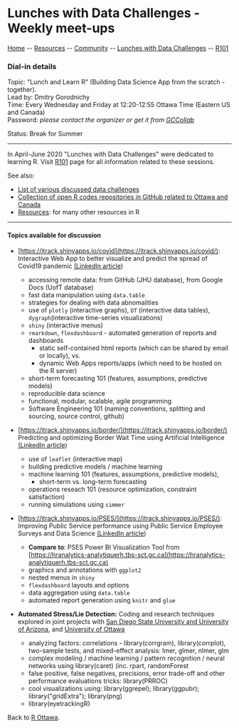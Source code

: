 

# Lunches with Data Challenges - Weekly meet-ups

[ Home](https://IVI-M.github.io/R-Ottawa/) --  [ Resources](resources.md) -- [ Community](community.md) -- [Lunches with Data Challenges](meetups.md) -- [ R101](101.md)


### Dial-in details


Topic: "Lunch and Learn R" (Building Data Science App from the scratch - together).   
Lead by: Dmitry Gorodnichy  
Time: Every Wednesday and Friday at 12:20-12:55 Ottawa Time (Eastern US and Canada)  
Password: 
*please contact the organizer or get it from
[GCCollab](https://gccollab.ca/discussion/view/4482867/enlunches-with-data-challenges-on-wednesdays-on-rfr)*

Status: Break for Summer




---


In  April-June 2020 "Lunches with Data Challenges" were dedicated to learning R. 
Visit [R101](101.md) page for all information related to these sessions.


See also:

- [List of various discussed data challenges](challenges.md) 
- [Collection of open R codes repositories in GitHub related to Ottawa and Canada](r-on-github-for-Canada.md)
- [ Resources](resources.md): for many other resources in R

---


####  Topics available for discussion

- [https://itrack.shinyapps.io/covid](https://itrack.shinyapps.io/covid/):   
Interactive Web App to better visualize and predict the spread of Covid19 pandemic [(LinkedIn article](https://www.linkedin.com/pulse/interactive-web-app-visualize-predict-spread-covid19-gorodnichy/))
  - accessing remote data: from GitHub (JHU database), from Google Docs (UofT database)
  - fast data manipulation using `data.table`
  - strategies for dealing with data abnomalities
  - use of `plotly` (interactive graphs), `DT` (interactive data tables), `dygraph`(interactive time-series visualizations)
  - `shiny` (interactive menus)
  - `rmarkdown`, `flexdashboard` - automated generation of reports and dashboards 
    - static self-contained html reports (which can be shared by email or locally),  vs.  
    - dynamic Web Apps reports/apps (which need to be hosted on the R server)
  - short-term forecasting 101 (features, assumptions, predictive models)
  - reproducible data science
  - functional, modular, scalable, agile programming
  - Software Engineering 101 (naming conventions, splitting and sourcing, source control, github)
  
- [https://itrack.shinyapps.io/border/](https://itrack.shinyapps.io/border/)   
Predicting and optimizing Border Wait Time using Artificial Intelligence  [(LinkedIn article](https://www.linkedin.com/pulse/predicting-optimizing-border-wait-time-using-dmitry-gorodnichy/))
  - use of `leaflet` (interactive map)
  - building predictive models / machine learning
  - machine learning 101 (features, assumptions, predictive models), 
    - short-term vs. long-term forecasting
  - operations reseach 101 (resource optimization, constraint satisfaction)
  - running simulations  using `simmer`
  
- [https://itrack.shinyapps.io/PSES/](https://itrack.shinyapps.io/PSES/):   
Improving Public Service performance using Public Service Employee Surveys and Data Science [(LinkedIn article](https://www.linkedin.com/pulse/analyzing-improving-public-service-performance-using-data-gorodnichy/))
  - **Compare to**: PSES Power BI Visualization Tool from [https://hranalytics-analytiquerh.tbs-sct.gc.ca](https://hranalytics-analytiquerh.tbs-sct.gc.ca)
  - graphics and annotations with `ggplot2`
  - nested menus in `shiny`
  - `flexdashboard` layouts and options
  - data aggregation using `data.table`
  - automated report generation using `knitr` and `glue`


- **Automated Stress/Lie Detection:** Coding and research techniques explored in joint projects with [San Diego State University and University of Arizona](https://newscenter.sdsu.edu/sdsu_newscenter/news_story.aspx?sid=76505), and  [University of Ottawa](https://www.data-action-lab.com/2020/02/27/research-partnership-started-between-uottawa-and-cbsa-in-the-field-of-artificial-intelligence/) 
  - analyzing factors: correlations - library(corrgram),   library(corrplot), two-sample tests, and mixed-effect analysis:  lmer, glmer, nlmer, glm
  - complex modeling / machine learning / pattern recognition / neural networks using library(caret) (inc. rpart, randomForest
  - false positive, false negatives, precisions, error trade-off and other performance evaluations tricks: library(PRROC)
  - cool visualizations using: library(ggrepel); library(ggpubr);   library("gridExtra"); library(png)
  - library(eyetrackingR)


Back to [R Ottawa](https://ivi-m.github.io/R-Ottawa/). 
